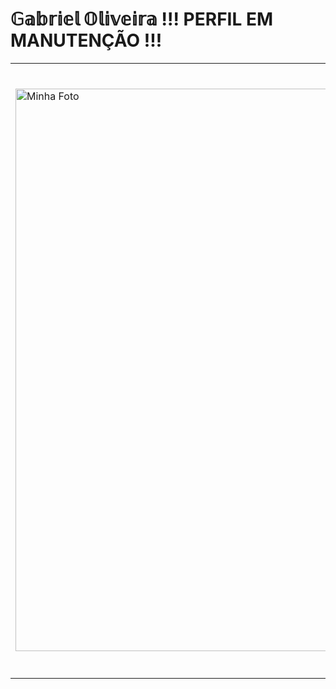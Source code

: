 #   𝔾𝕒𝕓𝕣𝕚𝕖𝕝 𝕆𝕝𝕚𝕧𝕖𝕚𝕣𝕒 !!! PERFIL EM MANUTENÇÃO !!!
<table>
  <tr>
    <!-- Coluna da imagem -->
    <td style="width: 2000px;">
      <img src="https://github.com/user-attachments/assets/2191f8d0-8ef3-47dd-ac65-5d4573ad2f95" alt="Minha Foto" width="900px">
    </td>
    <td style="padding-left: 20px; vertical-align: top;">
      <h3>🖥️ Tecnologias</h3>
      <ul>
        <li><strong>Linguagens:</strong> Java, TypeScript, Angular</li>
        <li><strong>Frameworks:</strong> Spring Boot, Tailwind</li>
        <li><strong>Ferramentas:</strong> </li>
      </ul>
      <h3>💼 Projetos</h3>
      <ul>
        <li><strong>ERP para Microempreendedores:</strong> Um sistema de ERP com foco em gestão financeira, ordens de serviço, e gestão de clientes para pequenas empresas.</li>
        <li><strong>Módulo Financeiro de Faculdade:</strong> Implementação do módulo financeiro de um ERP para uma faculdade particular, utilizando C# e Angular.</li>
      </ul>
      <h3>🎯 Interesses</h3>
      <ul>
        <li>Desenvolvimento full-stack.</li>
        <li>Aplicações mobile e web.</li>
      </ul>
      <h3>👨‍💻 Sobre Mim</h3>
      <ul>
        <li>Estudante de Análise e Desenvolvimento de Sistemas.</li>
        <li>Apaixonado por tecnologia e empreendedorismo.</li>
        <li>Desenvolvimento de soluções práticas e funcionais para microempresas.</li>
      </ul>
    </td>
  </tr>
</table>
